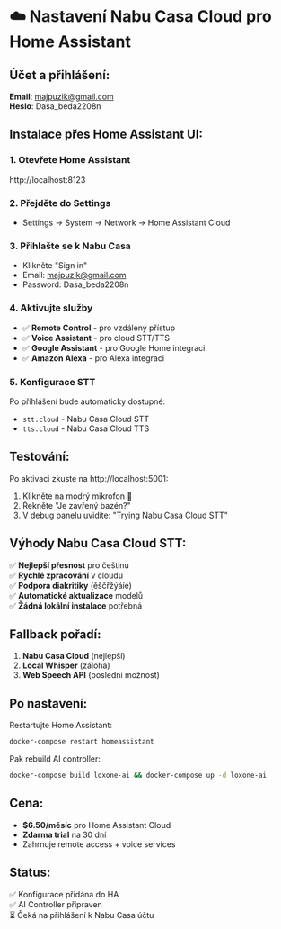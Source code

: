 # ☁️ Nastavení Nabu Casa Cloud pro Home Assistant

## Účet a přihlášení:

**Email**: majpuzik@gmail.com  
**Heslo**: Dasa_beda2208n

## Instalace přes Home Assistant UI:

### 1. Otevřete Home Assistant
http://localhost:8123

### 2. Přejděte do Settings
- Settings → System → Network → Home Assistant Cloud

### 3. Přihlašte se k Nabu Casa
- Klikněte "Sign in"
- Email: majpuzik@gmail.com
- Password: Dasa_beda2208n

### 4. Aktivujte služby
- ✅ **Remote Control** - pro vzdálený přístup
- ✅ **Voice Assistant** - pro cloud STT/TTS
- ✅ **Google Assistant** - pro Google Home integraci
- ✅ **Amazon Alexa** - pro Alexa integraci

### 5. Konfigurace STT
Po přihlášení bude automaticky dostupné:
- `stt.cloud` - Nabu Casa Cloud STT
- `tts.cloud` - Nabu Casa Cloud TTS

## Testování:

Po aktivaci zkuste na http://localhost:5001:
1. Klikněte na modrý mikrofon 🎤
2. Řekněte "Je zavřený bazén?"
3. V debug panelu uvidíte: "Trying Nabu Casa Cloud STT"

## Výhody Nabu Casa Cloud STT:

✅ **Nejlepší přesnost** pro češtinu  
✅ **Rychlé zpracování** v cloudu  
✅ **Podpora diakritiky** (ěščřžýáíé)  
✅ **Automatické aktualizace** modelů  
✅ **Žádná lokální instalace** potřebná  

## Fallback pořadí:

1. **Nabu Casa Cloud** (nejlepší)
2. **Local Whisper** (záloha)
3. **Web Speech API** (poslední možnost)

## Po nastavení:

Restartujte Home Assistant:
```bash
docker-compose restart homeassistant
```

Pak rebuild AI controller:
```bash
docker-compose build loxone-ai && docker-compose up -d loxone-ai
```

## Cena:

- **$6.50/měsíc** pro Home Assistant Cloud
- **Zdarma trial** na 30 dní
- Zahrnuje remote access + voice services

## Status:

✅ Konfigurace přidána do HA  
✅ AI Controller připraven  
⏳ Čeká na přihlášení k Nabu Casa účtu